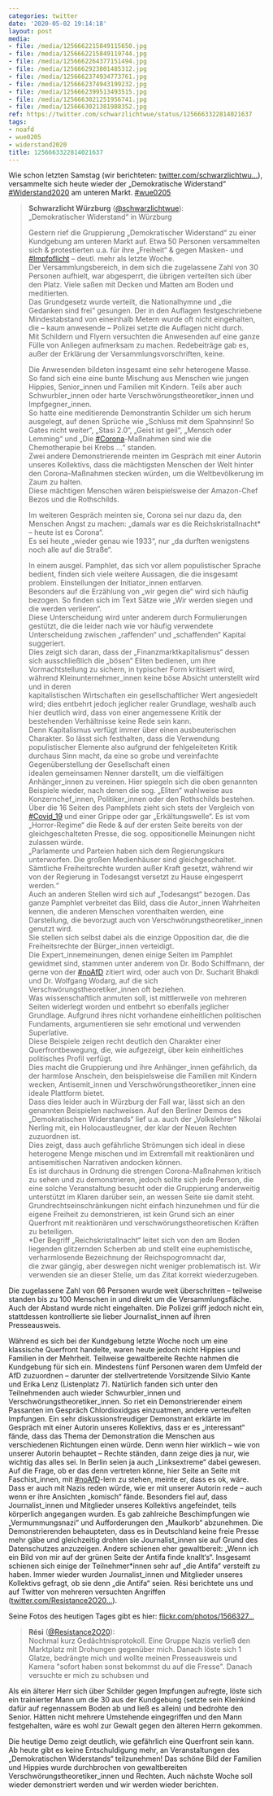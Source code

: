 ```yaml
---
categories: twitter
date: '2020-05-02 19:14:18'
layout: post
media:
- file: /media/1256662215849115650.jpg
- file: /media/1256662215849119744.jpg
- file: /media/1256662264377151494.jpg
- file: /media/1256662923801485312.jpg
- file: /media/1256662374934773761.jpg
- file: /media/1256662374943199232.jpg
- file: /media/1256662399513493515.jpg
- file: /media/1256663021251956741.jpg
- file: /media/1256663021381988352.jpg
ref: https://twitter.com/schwarzlichtwue/status/1256663322814021637
tags:
- noafd
- wue0205
- widerstand2020
title: 1256663322814021637
---
```

Wie schon letzten Samstag (wir berichteten: [twitter.com/schwarzlichtwu…](https://twitter.com/schwarzlichtwue/status/1254451036556754945)), versammelte sich heute wieder der „Demokratische Widerstand“ [#Widerstand2020](/t/widerstand2020) am unteren Markt. [#wue0205](/t/wue0205)
> <b>Schwarzlicht Würzburg</b> ([@schwarzlichtwue](https://twitter.com/schwarzlichtwue)):  
>„Demokratischer Widerstand“ in Würzburg  
>  
>  
>  
>Gestern rief die Gruppierung „Demokratischer Widerstand“ zu einer Kundgebung am unteren Markt auf. Etwa 50 Personen versammelten sich &amp; protestierten u.a. für ihre „Freiheit“ &amp; gegen Masken- und [#Impfpflicht](/t/impfpflicht) – deutl. mehr als letzte Woche.   
>Der Versammlungsbereich, in dem sich die zugelassene Zahl von 30 Personen aufhielt, war abgesperrt, die übrigen verteilten sich über den Platz. Viele saßen mit Decken und Matten am Boden und meditierten.   
>Das Grundgesetz wurde verteilt, die Nationalhymne und „die Gedanken sind frei“ gesungen. Der in den Auflagen festgeschriebene Mindestabstand von eineinhalb Metern wurde oft nicht eingehalten, die – kaum anwesende – Polizei setzte die Auflagen nicht durch.   
>Mit Schildern und Flyern versuchten die Anwesenden auf eine ganze Fülle von Anliegen aufmerksam zu machen. Redebeiträge gab es, außer der Erklärung der Versammlungsvorschriften, keine.  
>  
>   
>  
>Die Anwesenden bildeten insgesamt eine sehr heterogene Masse.   
>So fand sich eine eine bunte Mischung aus Menschen wie jungen Hippies, Senior_innen und Familien mit Kindern. Teils aber auch Schwurbler_innen oder harte Verschwörungstheoretiker_innen und Impfgegner_innen.   
>So hatte eine meditierende Demonstrantin Schilder um sich herum ausgelegt, auf denen Sprüche wie „Schluss mit dem Spahnsinn! So Gates nicht weiter“, „Stasi 2.0“, „Geist ist geil“, „Mensch oder Lemming“ und „Die [#Corona](/t/corona)-Maßnahmen sind wie die Chemotherapie bei Krebs ...“ standen.   
>Zwei andere Demonstrierende meinten im Gespräch mit einer Autorin unseres Kollektivs, dass die mächtigsten Menschen der Welt hinter den Corona-Maßnahmen stecken würden, um die Weltbevölkerung im Zaum zu halten.   
>Diese mächtigen Menschen wären beispielsweise der Amazon-Chef Bezos und die Rothschilds.   
>  
>Im weiteren Gespräch meinten sie, Corona sei nur dazu da, den Menschen Angst zu machen: „damals war es die Reichskristallnacht\* – heute ist es Corona“.  
>Es sei heute „wieder genau wie 1933“, nur „da durften wenigstens noch alle auf die Straße“.   
>  
>  
>  
>In einem ausgel. Pamphlet, das sich vor allem populistischer Sprache bedient, finden sich viele weitere Aussagen, die die insgesamt problem. Einstellungen der Initiator_innen entlarven.   
>Besonders auf die Erzählung von „wir gegen die“ wird sich häufig bezogen. So finden sich im Text Sätze wie „Wir werden siegen und die werden verlieren“.  
>Diese Unterscheidung wird unter anderem durch Formulierungen gestützt, die die leider nach wie vor häufig verwendete Unterscheidung zwischen „raffenden“ und „schaffenden“ Kapital suggeriert.  
>Dies zeigt sich daran, dass der „Finanzmarktkapitalismus“ dessen sich ausschließlich die „bösen“ Eliten bedienen, um ihre Vormachtstellung zu sichern, in typischer Form kritisiert wird, während  Kleinunternehmer_innen keine böse Absicht unterstellt wird und in deren   
> kapitalistischen Wirtschaften ein gesellschaftlicher Wert angesiedelt wird; dies entbehrt jedoch jeglicher realer Grundlage, weshalb auch hier deutlich wird, dass von einer angemessene Kritik der bestehenden Verhältnisse keine Rede sein kann.  
>Denn Kapitalismus verfügt immer über einen ausbeuterischen Charakter. So lässt sich festhalten, dass die Verwendung populistischer Elemente also aufgrund der fehlgeleiteten Kritik durchaus Sinn macht, da eine so grobe und vereinfachte Gegenüberstellung der Gesellschaft einen   
> idealen gemeinsamen Nenner darstellt, um die vielfältigen Anhänger_innen zu vereinen. Hier spiegeln sich die oben genannten Beispiele wieder, nach denen die sog. „Eliten“ wahlweise aus Konzernchef_innen, Politiker_innen oder den Rothschilds bestehen.  
>Über die 16 Seiten des Pamphlets zieht sich stets der Vergleich von [#Covid_19](/t/covid_19) und einer Grippe oder gar „Erkältungswelle“. Es ist vom „Horror-Regime“ die Rede &amp; auf der ersten Seite bereits von der gleichgeschalteten Presse, die sog. oppositionelle Meinungen nicht zulassen würde.  
>„Parlamente und Parteien haben sich dem Regierungskurs unterworfen. Die großen Medienhäuser sind gleichgeschaltet. Sämtliche Freiheitsrechte wurden außer Kraft gesetzt, während wir von der Regierung in Todesangst versetzt zu Hause eingesperrt werden.“  
>Auch an anderen Stellen wird sich auf „Todesangst“ bezogen. Das ganze Pamphlet verbreitet das Bild, dass die Autor_innen Wahrheiten kennen, die anderen Menschen vorenthalten werden, eine Darstellung, die bevorzugt auch von Verschwörungstheoretiker_innen genutzt wird.  
>Sie stellen sich selbst dabei als die einzige Opposition dar, die die Freiheitsrechte der Bürger_innen verteidigt.  
>Die Expert_innemeinungen, denen einige Seiten im Pamphlet gewidmet sind, stammen unter anderem von Dr. Bodo Schiffmann, der gerne von der [#noAfD](/t/noafd) zitiert wird, oder auch von Dr. Sucharit Bhakdi und Dr. Wolfgang Wodarg, auf die sich Verschwörungstheoretiker_innen oft beziehen.  
>Was wissenschaftlich anmuten soll, ist mittlerweile von mehreren Seiten widerlegt worden und entbehrt so ebenfalls jeglicher Grundlage. Aufgrund ihres nicht vorhandene einheitlichen politischen Fundaments, argumentieren sie sehr emotional und verwenden Superlative.  
>Diese Beispiele zeigen recht deutlich den Charakter einer Querfrontbewegung, die, wie aufgezeigt, über kein einheitliches politisches Profil verfügt.  
>Dies macht die Gruppierung und ihre Anhänger_innen gefährlich, da der harmlose Anschein, den beispielsweise die Familien mit Kindern wecken, Antisemit_innen und Verschwörungstheoretiker_innen eine ideale Plattform bietet.  
>Dass dies leider auch in Würzburg der Fall war, lässt sich an den genannten Beispielen nachweisen. Auf den Berliner Demos des „Demokratischen Widerstands“ lief u.a. auch der „Volkslehrer“ Nikolai Nerling mit, ein Holocaustleugner, der klar der Neuen Rechten zuzuordnen ist.  
>Dies zeigt, dass auch gefährliche Strömungen sich ideal in diese heterogene Menge mischen und im Extremfall mit reaktionären und antisemitischen Narrativen andocken können.  
>Es ist durchaus in Ordnung die strengen Corona-Maßnahmen kritisch zu sehen und zu demonstrieren, jedoch sollte sich jede Person, die eine solche Veranstaltung besucht oder die Gruppierung anderweitig unterstützt im Klaren darüber sein, an wessen Seite sie damit steht.  
>Grundrechtseinschränkungen nicht einfach hinzunehmen und für die eigene Freiheit zu demonstrieren, ist kein Grund sich an einer Querfront mit reaktionären und verschwörungstheoretischen Kräften zu beteiligen.  
>\*Der Begriff „Reichskristallnacht“ leitet sich von den am Boden liegenden glitzernden Scherben ab und stellt eine euphemistische, verharmlosende Bezeichnung der Reichspogromnacht dar,   
> die zwar gängig, aber deswegen nicht weniger problematisch ist. Wir verwenden sie an dieser Stelle, um das Zitat korrekt wiederzugeben.  


Die zugelassene Zahl von 66 Personen wurde weit überschritten – teilweise standen bis zu 100 Menschen in und direkt um die Versammlungsfläche. Auch der Abstand wurde nicht eingehalten. 
Die Polizei griff jedoch nicht ein, stattdessen kontrollierte sie lieber Journalist_innen auf ihren Presseausweis.



Während es sich bei der Kundgebung letzte Woche noch um eine klassische Querfront handelte, waren heute jedoch nicht Hippies und Familien in der Mehrheit. 
Teilweise gewaltbereite Rechte nahmen die Kundgebung für sich ein. Mindestens fünf Personen waren dem Umfeld der AfD zuzuordnen – darunter der stellvertretende Vorsitzende Silvio Kante und Erika Lenz (Listenplatz 7).
Natürlich fanden sich unter den Teilnehmenden auch wieder Schwurbler_innen und Verschwörungstheoretiker_innen. So riet ein Demonstrierender einem Passanten im Gespräch Chlordioxidgas einzuatmen, andere verteufelten Impfungen. 
Ein sehr diskussionsfreudiger Demonstrant erklärte im Gespräch mit einer Autorin unseres Kollektivs, dass er es „interessant“ fände, dass das Thema der Demonstration die Menschen aus verschiedenen Richtungen einen würde.
Denn wenn hier wirklich – wie von unserer Autorin behauptet – Rechte ständen, dann zeige dies ja nur, wie wichtig das alles sei. In Berlin seien ja auch „Linksextreme“ dabei gewesen.
Auf die Frage, ob er das denn vertreten könne, hier Seite an Seite mit Faschist_innen, mit [#noAfD](/t/noafd)-lern zu stehen, meinte er, dass es ok, wäre. Dass er auch mit Nazis reden würde, wie er mit unserer Autorin rede – auch wenn er ihre Ansichten „komisch“ fände.
Besonders fiel auf, dass Journalist_innen und Mitglieder unseres Kollektivs angefeindet, teils körperlich angegangen wurden. Es gab zahlreiche Beschimpfungen wie „Vermummungsnazi“ und Aufforderungen den „Maulkorb“ abzunehmen.
Die Demonstrierenden behaupteten, dass es in Deutschland keine freie Presse mehr gäbe und gleichzeitig drohten sie Journalist_innen sie auf Grund des Datenschutzes anzuzeigen.
Andere schienen eher gewaltbereit: „Wenn ich ein Bild von mir auf der grünen Seite der Antifa finde knallt‘s“. Insgesamt schienen sich einige der Teilnehmer\*innen sehr auf „die Antifa“ versteift zu haben.
Immer wieder wurden Journalist_innen und Mitglieder unseres Kollektivs gefragt, ob sie denn „die Antifa“ seien. Rési berichtete uns und auf Twitter von mehreren versuchten Angriffen ([twitter.com/Resistance2O20…](https://twitter.com/Resistance2O20/status/1256606889007296516?s=19)).

Seine Fotos des heutigen Tages gibt es hier: [flickr.com/photos/1566327…](https://www.flickr.com/photos/156632786@N03/albums/72157714135175432)
> <b>Rési</b> ([@Resistance2O20](https://twitter.com/Resistance2O20)):  
>Nochmal kurz Gedächtnisprotokoll. Eine Gruppe Nazis verließ den Marktplatz mit Drohungen gegenüber mich. Danach löste sich 1 Glatze, bedrängte mich und wollte meinen Presseausweis und Kamera "sofort haben sonst bekommst du auf die Fresse". Danach versuchte er mich zu schubsen und  


Als ein älterer Herr sich über Schilder gegen Impfungen aufregte, löste sich ein trainierter Mann um die 30 aus der Kundgebung (setzte sein Kleinkind dafür auf regennassem Boden ab und ließ es allein) und bedrohte den Senior.
Hätten nicht mehrere Umstehende eingegriffen und den Mann festgehalten, wäre es wohl zur Gewalt gegen den älteren Herrn gekommen.



Die heutige Demo zeigt deutlich, wie gefährlich eine Querfront sein kann.
Ab heute gibt es keine Entschuldigung mehr, an Veranstaltungen des „Demokratischen Widerstands“ teilzunehmen! Das schöne Bild der Familien und Hippies wurde durchbrochen von gewaltbereiten Verschwörungstheoretiker_innen und Rechten.
Auch nächste Woche soll wieder demonstriert werden und wir werden wieder berichten.